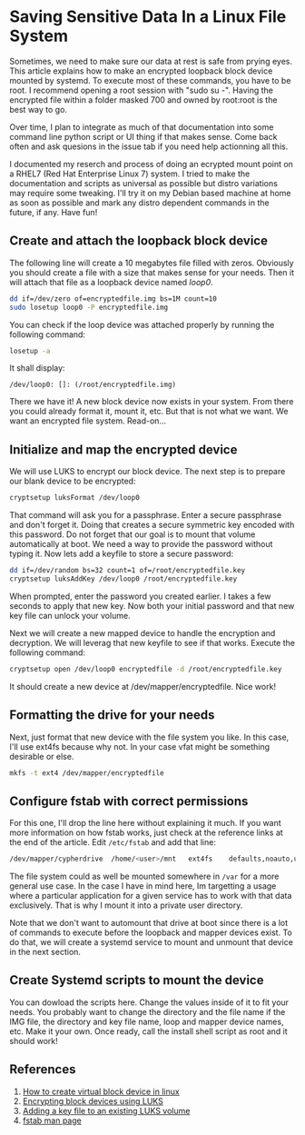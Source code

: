 # Saving Sensitive Data In a Linux File System

Sometimes, we need to make sure our data at rest is safe from prying eyes. This article explains how to make an encrypted loopback block device mounted by systemd.
To execute most of these commands, you have to be root. I recommend opening a root session with "sudo su -". Having the encrypted file within a folder masked 700 and owned by root:root is the best way to go.

Over time, I plan to integrate as much of that documentation into some command line python script or UI thing if that makes sense. Come back often and ask quesions in the issue tab if you need help actionning all this.

I documented my reserch and process of doing an ecrypted mount point on a RHEL7 (Red Hat Enterprise Linux 7) system. I tried to make the documentation and scripts as universal as possible but distro variations may require some tweaking. I'll try it on my Debian based machine at home as soon as possible and mark any distro dependent commands in the future, if any. Have fun!

## Create and attach the loopback block device

The following line will create a 10 megabytes file filled with zeros. Obviously you should create a file with a size that makes sense for your needs. Then it will attach that file as a loopback device named *loop0*.

```bash
dd if=/dev/zero of=encryptedfile.img bs=1M count=10
sudo losetup loop0 -P encryptedfile.img
```

You can check if the loop device was attached properly by running the following command:

```bash
losetup -a
```

It shall display:

```text
/dev/loop0: []: (/root/encryptedfile.img)
```

There we have it! A new block device now exists in your system. From there you could already format it, mount it, etc. But that is not what we want. We want an encrypted file system. Read-on...

## Initialize and map the encrypted device

We will use LUKS to encrypt our block device. The next step is to prepare our blank device to be encrypted:

```bash
cryptsetup luksFormat /dev/loop0
```

That command will ask you for a passphrase. Enter a secure passphrase and don't forget it. Doing that creates a secure symmetric key encoded with this password. Do not forget that our goal is to mount that volume automatically at boot. We need a way to provide the password without typing it. Now lets add a keyfile to store a secure password:

```bash
dd if=/dev/random bs=32 count=1 of=/root/encryptedfile.key
cryptsetup luksAddKey /dev/loop0 /root/encryptedfile.key
```

When prompted, enter the password you created earlier. I takes a few seconds to apply that new key. Now both your initial password and that new key file can unlock your volume.

Next we will create a new mapped device to handle the encryption and decryption. We will leverag that new keyfile to see if that works. Execute the following command:

```bash
cryptsetup open /dev/loop0 encryptedfile -d /root/encryptedfile.key
```

It should create a new device at /dev/mapper/encryptedfile. Nice work!

## Formatting the drive for your needs

Next, just format that new device with the file system you like. In this case, I'll use ext4fs because why not. In your case vfat might be something desirable or else.

```bash
mkfs -t ext4 /dev/mapper/encryptedfile
```

## Configure fstab with correct permissions

For this one, I'll drop the line here without explaining it much. If you want more information on how fstab works, just check at the reference links at the end of the article. Edit `/etc/fstab` and add that line:

```bash
/dev/mapper/cypherdrive  /home/<user>/mnt   ext4fs    defaults,noauto,umask=007,uid=<user>,gid=<user_group>      0 0
```

The file system could as well be mounted somewhere in `/var` for a more general use case. In the case I have in mind here, Im targetting a usage where a particular application for a given service has to work with that data exclusively. That is why I mount it into a private user directory.

Note that we don't want to automount that drive at boot since there is a lot of commands to execute before the loopback and mapper devices exist. To do that, we will create a systemd service to mount and unmount that device in the next section.

## Create Systemd scripts to mount the device

You can dowload the scripts here. Change the values inside of it to fit your needs. You probably want to change the directory and the file name if the IMG file, the directory and key file name, loop and mapper device names, etc. Make it your own. Once ready, call the install shell script as root and it should work!

## References

1. [How to create virtual block device in linux](https://www.thegeekdiary.com/how-to-create-virtual-block-device-loop-device-filesystem-in-linux/)
2. [Encrypting block devices using LUKS](https://access.redhat.com/documentation/en-us/red_hat_enterprise_linux/8/html/security_hardening/encrypting-block-devices-using-luks_security-hardening)
3. [Adding a key file to an existing LUKS volume](https://access.redhat.com/solutions/230993)
4. [fstab man page](https://man7.org/linux/man-pages/man5/fstab.5.html)
